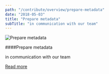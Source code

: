 ```yaml
---
path: "/contribute/overview/prepare-metadata"
date: "2018-05-03"
title: "Prepare metadata"
subTitle: "in communication with our team"
---
```


![Prepare metadata](/_images/prepare-metadata.png)

####Prepare metadata

in communication with our team

[Read more](/contribute/overview/overview)
